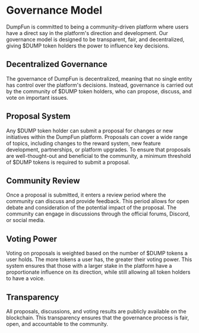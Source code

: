# Governance Model

DumpFun is committed to being a community-driven platform where users have a direct say in the platform's direction and development. Our governance model is designed to be transparent, fair, and decentralized, giving $DUMP token holders the power to influence key decisions.

## Decentralized Governance
The governance of DumpFun is decentralized, meaning that no single entity has control over the platform's decisions. Instead, governance is carried out by the community of $DUMP token holders, who can propose, discuss, and vote on important issues.

## Proposal System
Any $DUMP token holder can submit a proposal for changes or new initiatives within the DumpFun platform. Proposals can cover a wide range of topics, including changes to the reward system, new feature development, partnerships, or platform upgrades. To ensure that proposals are well-thought-out and beneficial to the community, a minimum threshold of $DUMP tokens is required to submit a proposal.

## Community Review
Once a proposal is submitted, it enters a review period where the community can discuss and provide feedback. This period allows for open debate and consideration of the potential impact of the proposal. The community can engage in discussions through the official forums, Discord, or social media.

## Voting Power
Voting on proposals is weighted based on the number of $DUMP tokens a user holds. The more tokens a user has, the greater their voting power. This system ensures that those with a larger stake in the platform have a proportionate influence on its direction, while still allowing all token holders to have a voice.

## Transparency
All proposals, discussions, and voting results are publicly available on the blockchain. This transparency ensures that the governance process is fair, open, and accountable to the community.
